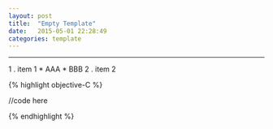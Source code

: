 ```yaml
---
layout: post
title:  "Empty Template"
date:   2015-05-01 22:28:49
categories: template
---
```


--------------------------------------------

  1 . item 1
    * AAA
    * BBB
  2 . item 2
   

 {% highlight objective-C %}

//code here	

 {% endhighlight %} 

